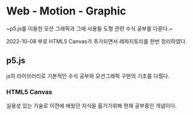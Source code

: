 # Web - Motion - Graphic
~p5.js를 이용한 모션 그래픽과 그에 사용될 도형 관련 수식 공부를 다룬다.~
<p>2022-10-08 부로 HTML5 Canvas가 추가되면서 레파지토리를 한번 정리하였다.</p>

## p5.js
js의 라이브러리로 기본적인 수식 공부와 모션그래픽 구현의 기초를 다뤘다.

### HTML5 Canvas
실용성 있는 기술로 이전에 배웠던 지식을 옮기기위해 현재 공부중인 개념이다.
